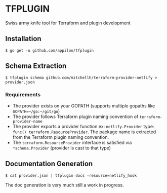 # TFPLUGIN
Swiss army knife tool for Terraform and plugin development

## Installation
```
$ go get -u github.com/appilon/tfplugin
```

## Schema Extraction
```
$ tfplugin schema github.com/mitchellh/terraform-provider-netlify > provider.json
```

### Requirements
* The provider exists on your GOPATH (supports multiple gopaths like `GOPATH=~/go:~/git/go`)
* The provider follows Terraform plugin naming convention of `terraform-provider-name`
* The provider exports a provider function ex: `netlify.Provider` type: `func() terraform.ResourceProvider`. The package name is extracted from the Terraform plugin naming convention.
* The `terraform.ResourceProvider` interface is satisfied via `*schema.Provider` (provider is cast to that type)

## Documentation Generation
```
$ cat provider.json | tfplugin docs -resource=netlify_hook
```

The doc generation is very much still a work in progress.

